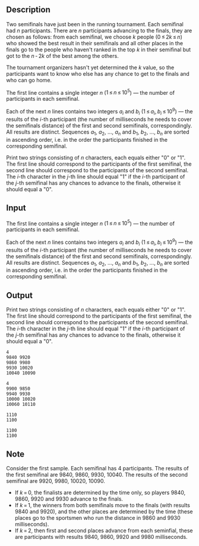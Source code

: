 ## Description

<div><p>Two semifinals have just been in the running tournament. Each semifinal had <span class="tex-span"><i>n</i></span> participants. There are <span class="tex-span"><i>n</i></span> participants advancing to the finals, they are chosen as follows: from each semifinal, we choose <span class="tex-span"><i>k</i></span> people (<span class="tex-span">0 ≤ 2<i>k</i> ≤ <i>n</i></span>) who showed the best result in their semifinals and all other places in the finals go to the people who haven't ranked in the top <span class="tex-span"><i>k</i></span> in their semifinal but got to the <span class="tex-span"><i>n</i> - 2<i>k</i></span> of the best among the others.</p><p>The tournament organizers hasn't yet determined the <span class="tex-span"><i>k</i></span> value, so the participants want to know who else has any chance to get to the finals and who can go home.</p></div><div class="input-specification"><p>The first line contains a single integer <span class="tex-span"><i>n</i></span> (<span class="tex-span">1 ≤ <i>n</i> ≤ 10<sup class="upper-index">5</sup></span>) — the number of participants in each semifinal.</p><p>Each of the next <span class="tex-span"><i>n</i></span> lines contains two integers <span class="tex-span"><i>a</i><sub class="lower-index"><i>i</i></sub></span> and <span class="tex-span"><i>b</i><sub class="lower-index"><i>i</i></sub></span> (<span class="tex-span">1 ≤ <i>a</i><sub class="lower-index"><i>i</i></sub>, <i>b</i><sub class="lower-index"><i>i</i></sub> ≤ 10<sup class="upper-index">9</sup></span>)&nbsp;— the results of the <span class="tex-span"><i>i</i></span>-th participant (the number of milliseconds he needs to cover the semifinals distance) of the first and second semifinals, correspondingly. All results are distinct. Sequences <span class="tex-span"><i>a</i><sub class="lower-index">1</sub></span>, <span class="tex-span"><i>a</i><sub class="lower-index">2</sub></span>, ..., <span class="tex-span"><i>a</i><sub class="lower-index"><i>n</i></sub></span> and <span class="tex-span"><i>b</i><sub class="lower-index">1</sub></span>, <span class="tex-span"><i>b</i><sub class="lower-index">2</sub></span>, ..., <span class="tex-span"><i>b</i><sub class="lower-index"><i>n</i></sub></span> are sorted in ascending order, i.e. in the order the participants finished in the corresponding semifinal.</p></div><div class="output-specification"><p>Print two strings consisting of <span class="tex-span"><i>n</i></span> characters, each equals either "<span class="tex-font-style-tt">0</span>" or "<span class="tex-font-style-tt">1</span>". The first line should correspond to the participants of the first semifinal, the second line should correspond to the participants of the second semifinal. The <span class="tex-span"><i>i</i></span>-th character in the <span class="tex-span"><i>j</i></span>-th line should equal "<span class="tex-font-style-tt">1</span>" if the <span class="tex-span"><i>i</i></span>-th participant of the <span class="tex-span"><i>j</i></span>-th semifinal has any chances to advance to the finals, otherwise it should equal a "<span class="tex-font-style-tt">0</span>".</p></div>

## Input

<p>The first line contains a single integer <span class="tex-span"><i>n</i></span> (<span class="tex-span">1 ≤ <i>n</i> ≤ 10<sup class="upper-index">5</sup></span>) — the number of participants in each semifinal.</p><p>Each of the next <span class="tex-span"><i>n</i></span> lines contains two integers <span class="tex-span"><i>a</i><sub class="lower-index"><i>i</i></sub></span> and <span class="tex-span"><i>b</i><sub class="lower-index"><i>i</i></sub></span> (<span class="tex-span">1 ≤ <i>a</i><sub class="lower-index"><i>i</i></sub>, <i>b</i><sub class="lower-index"><i>i</i></sub> ≤ 10<sup class="upper-index">9</sup></span>)&nbsp;— the results of the <span class="tex-span"><i>i</i></span>-th participant (the number of milliseconds he needs to cover the semifinals distance) of the first and second semifinals, correspondingly. All results are distinct. Sequences <span class="tex-span"><i>a</i><sub class="lower-index">1</sub></span>, <span class="tex-span"><i>a</i><sub class="lower-index">2</sub></span>, ..., <span class="tex-span"><i>a</i><sub class="lower-index"><i>n</i></sub></span> and <span class="tex-span"><i>b</i><sub class="lower-index">1</sub></span>, <span class="tex-span"><i>b</i><sub class="lower-index">2</sub></span>, ..., <span class="tex-span"><i>b</i><sub class="lower-index"><i>n</i></sub></span> are sorted in ascending order, i.e. in the order the participants finished in the corresponding semifinal.</p>

## Output

<p>Print two strings consisting of <span class="tex-span"><i>n</i></span> characters, each equals either "<span class="tex-font-style-tt">0</span>" or "<span class="tex-font-style-tt">1</span>". The first line should correspond to the participants of the first semifinal, the second line should correspond to the participants of the second semifinal. The <span class="tex-span"><i>i</i></span>-th character in the <span class="tex-span"><i>j</i></span>-th line should equal "<span class="tex-font-style-tt">1</span>" if the <span class="tex-span"><i>i</i></span>-th participant of the <span class="tex-span"><i>j</i></span>-th semifinal has any chances to advance to the finals, otherwise it should equal a "<span class="tex-font-style-tt">0</span>".</p>





```input1
4
9840 9920
9860 9980
9930 10020
10040 10090

```




```input2
4
9900 9850
9940 9930
10000 10020
10060 10110

```




```output1
1110
1100

```




```output2
1100
1100

```



## Note

<p>Consider the first sample. Each semifinal has 4 participants. The results of the first semifinal are 9840, 9860, 9930, 10040. The results of the second semifinal are 9920, 9980, 10020, 10090.</p><ul> <li> If <span class="tex-span"><i>k</i> = 0</span>, the finalists are determined by the time only, so players 9840, 9860, 9920 and 9930 advance to the finals. </li><li> If <span class="tex-span"><i>k</i> = 1</span>, the winners from both semifinals move to the finals (with results 9840 and 9920), and the other places are determined by the time (these places go to the sportsmen who run the distance in 9860 and 9930 milliseconds). </li><li> If <span class="tex-span"><i>k</i> = 2</span>, then first and second places advance from each seminfial, these are participants with results 9840, 9860, 9920 and 9980 milliseconds. </li></ul>
